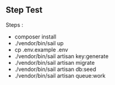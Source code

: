 ## Step Test

Steps :
- composer install
- ./vendor/bin/sail up
- cp .env.example .env
- ./vendor/bin/sail artisan key:generate
- ./vendor/bin/sail artisan migrate
- ./vendor/bin/sail artisan db:seed
- ./vendor/bin/sail artisan queue:work
